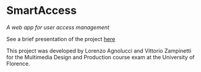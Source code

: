 # SmartAccess
_A web app for user access management_

See a brief presentation of the project [here](https://docs.google.com/presentation/d/e/2PACX-1vSHhxzaw54qZQlRqYt0gzNCq7jvY5YFysMtnNS8_zYVJ4dvPoOW28_ld0fvWwgTOuzo4Zd3u70goLvS/embed?start=false&loop=false&delayms=3000&slide=id.g442eb61d9d_0_0)

This project was developed by Lorenzo Agnolucci and Vittorio Zampinetti for the Multimedia Design and Production course exam at the University of Florence.
